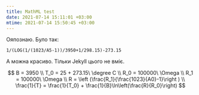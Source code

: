 ```yaml
---
title: MathML test
date: 2021-07-14 15:11:01 +03:00
mtime: 2021-07-14 15:50:45 +03:00
---
```


Ояпознаю. Було так:

```
1/(LOG(1/(1023/A5-1))/3950+1/298.15)-273.15
```

А можна красиво. Тільки Jekyll цього не вміє.

$$
B = 3950
\\
T_0 = 25 + 273.15\ \degree C
\\
R_0 = 100000\ \Omega
\\
R_1 = 100000\ \Omega
\\
R = \left (\frac{R_1}{\frac{1023}{A0}-1}\right )
\\
\frac{1}{T} = \frac{1}{T_0} + \frac{1}{B}\ln\left(\frac{R}{R_0}\right)
$$
